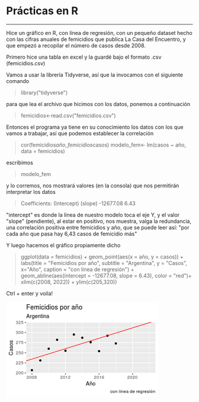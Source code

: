 # Prácticas en R
---
Hice un gráfico en R, con línea de regresión, con un pequeño dataset hecho con las cifras anuales de femicidios que publica La Casa del Encuentro, y que empezó a recopilar el número de casos desde 2008.

Primero hice una tabla en excel y la guardé bajo el formato .csv (femicidios.csv)

Vamos a usar la librería Tidyverse, así que la invocamos con el siguiente comando

> library("tidyverse")
 
para que lea el archivo que hicimos con los datos, ponemos a continuación

> femicidios<-read.csv("femicidios.csv")


Entonces el programa ya tiene en su conocimiento los datos con los que vamos a trabajar, así que podemos establecer la correlación
 

> cor(femicidios$año, femicidios$casos)
> modelo_fem<- lm(casos ~ año, data = femicidios)


escribimos 

>modelo_fem 

y lo corremos, nos mostrará valores (en la consola) que nos permitirán interpretar los datos
>Coefficients:
>(Intercept)          (slope) 
>-12677.08         6.43  

"intercept" es donde la línea de nuestro modelo toca el eje Y, y el valor "slope" (pendiente), al estar en positivo, nos muestra, valga la redundancia, una correlación positiva entre femicidios y año, que se puede leer así: "por cada año que pasa hay 6,43 casos de femicidio más"

Y luego hacemos el gráfico propiamente dicho

> ggplot(data = femicidios) +
  geom_point(aes(x = año, y = casos)) +
  labs(title = "Femicidios por año",
       subtitle = "Argentina",
       y = "Casos", x="Año",
       caption = "con línea de regresión") +
  geom_abline(aes(intercept = -12677.08, slope = 6.43), color = "red")+
  xlim(c(2008, 2022)) +
  ylim(c(205,320))

Ctrl + enter y voila!

![plot](https://github.com/AnaliaPerez/practicas-en-R/blob/master/Rplot01.png)

